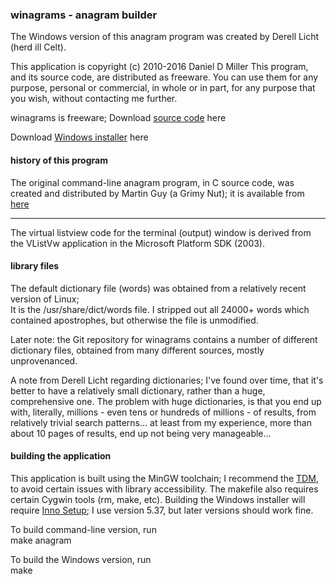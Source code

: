 ### winagrams - anagram builder

The Windows version of this anagram program was created 
by Derell Licht (herd ill Celt).  

This application is copyright (c) 2010-2016  Daniel D Miller
This program, and its source code, are distributed as freeware.
You can use them for any purpose, personal or commercial, in whole or in part,
for any purpose that you wish, without contacting me further.

winagrams is freeware; Download [source code](https://github.com/DerellLicht/winagrams) here

Download [Windows installer](https://github.com/DerellLicht/bin/raw/master/winagrams.setup.exe) here

#### history of this program  
The original command-line anagram program, in C source code,
was created and distributed by Martin Guy (a Grimy Nut); 
it is available from [here](http://anagram.sourceforge.net/)

<hr>
The virtual listview code for the terminal (output) window is derived from
the VListVw application in the Microsoft Platform SDK (2003).

#### library files
The default dictionary file (words) was obtained from a relatively recent version of Linux;  
It is the /usr/share/dict/words file.  I stripped out all 24000+ words which contained
apostrophes, but otherwise the file is unmodified.

Later note: the Git repository for winagrams contains a number of different dictionary files,
obtained from many different sources, mostly unprovenanced. 

A note from Derell Licht regarding dictionaries;
I've found over time, that it's better to have a relatively small dictionary,
rather than a huge, comprehensive one.  The problem with huge dictionaries,
is that you end up with, literally, millions - even tens or hundreds of millions -
of results, from relatively trivial search patterns... at least from my experience,
more than about 10 pages of results, end up not being very manageable...

#### building the application
This application is built using the MinGW toolchain; I recommend the [TDM](http://tdm-gcc.tdragon.net/), to avoid certain issues with library accessibility. The makefile also requires certain Cygwin tools (rm, make, etc).
Building the Windows installer will require [Inno Setup](http://jrsoftware.org/isinfo.php); 
I use version 5.37, but later versions should work fine.

To build command-line version, run  
   make anagram

To build the Windows version, run  
   make



